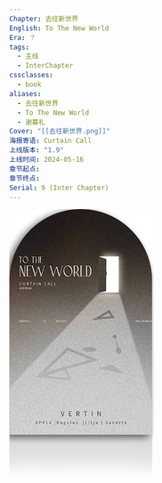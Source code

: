 ```yaml
---
Chapter: 去往新世界
English: To The New World
Era: ？
tags:
  - 主线
  - InterChapter
cssclasses:
  - book
aliases:
  - 去往新世界
  - To The New World
  - 谢幕礼
Cover: "[[去往新世界.png]]"
海报寄语: Curtain Call
上线版本: "1.9"
上线时间: 2024-05-16
章节起点: 
章节终点: 
Serial: 9 (Inter Chapter)
---
```

![cover](assets/谢幕礼%20去往新世界.assets/去往新世界.png)